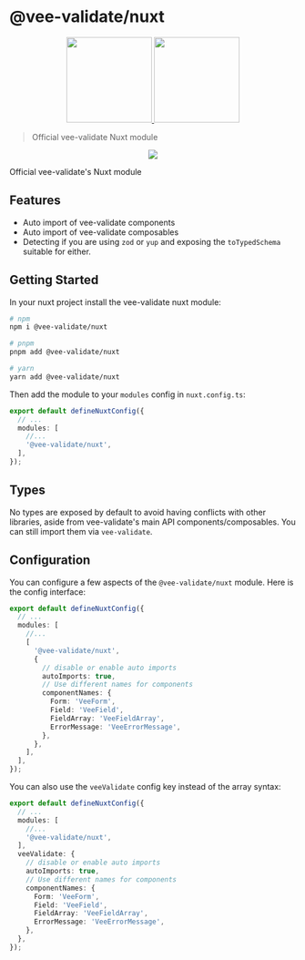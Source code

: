 # @vee-validate/nuxt

<p align="center">
  <a href="https://vee-validate.logaretm.com/v4/guide/global-validators" target="_blank">
    <img width="150" src="https://github.com/logaretm/vee-validate/raw/main/logo.png">
  </a>

  <a href="https://nuxt.com/" target="_blank">
    <img width="150" src="https://nuxt.com/assets/design-kit/logo/icon-green.svg">
  </a>
</p>

> Official vee-validate Nuxt module

<p align="center">
  <a href="https://github.com/sponsors/logaretm">
    <img src='https://sponsors.logaretm.com/sponsors.svg'>
  </a>
</p>

Official vee-validate's Nuxt module

## Features

- Auto import of vee-validate components
- Auto import of vee-validate composables
- Detecting if you are using `zod` or `yup` and exposing the `toTypedSchema` suitable for either.

## Getting Started

In your nuxt project install the vee-validate nuxt module:

```sh
# npm
npm i @vee-validate/nuxt

# pnpm
pnpm add @vee-validate/nuxt

# yarn
yarn add @vee-validate/nuxt
```

Then add the module to your `modules` config in `nuxt.config.ts`:

```ts
export default defineNuxtConfig({
  // ...
  modules: [
    //...
    '@vee-validate/nuxt',
  ],
});
```

## Types

No types are exposed by default to avoid having conflicts with other libraries, aside from vee-validate's main API components/composables. You can still import them via `vee-validate`.

## Configuration

You can configure a few aspects of the `@vee-validate/nuxt` module. Here is the config interface:

```ts
export default defineNuxtConfig({
  // ...
  modules: [
    //...
    [
      '@vee-validate/nuxt',
      {
        // disable or enable auto imports
        autoImports: true,
        // Use different names for components
        componentNames: {
          Form: 'VeeForm',
          Field: 'VeeField',
          FieldArray: 'VeeFieldArray',
          ErrorMessage: 'VeeErrorMessage',
        },
      },
    ],
  ],
});
```

You can also use the `veeValidate` config key instead of the array syntax:

```ts
export default defineNuxtConfig({
  // ...
  modules: [
    //...
    '@vee-validate/nuxt',
  ],
  veeValidate: {
    // disable or enable auto imports
    autoImports: true,
    // Use different names for components
    componentNames: {
      Form: 'VeeForm',
      Field: 'VeeField',
      FieldArray: 'VeeFieldArray',
      ErrorMessage: 'VeeErrorMessage',
    },
  },
});
```
